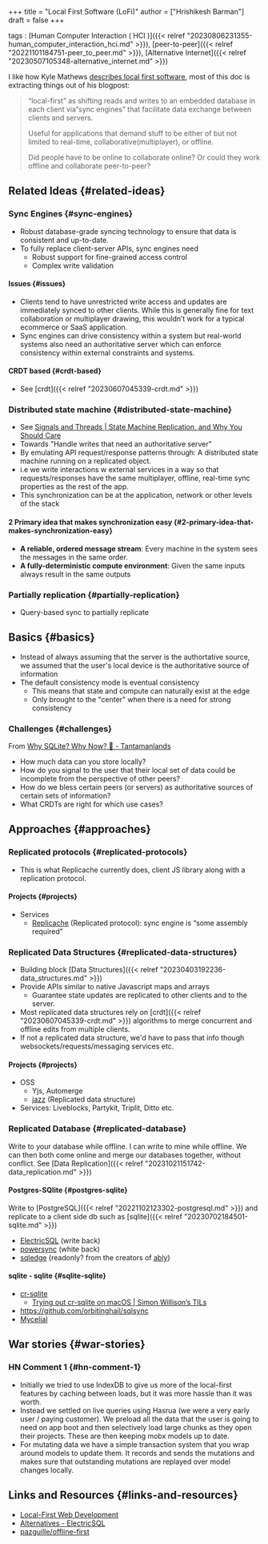 +++
title = "Local First Software (LoFi)"
author = ["Hrishikesh Barman"]
draft = false
+++

tags
: [Human Computer Interaction ( HCI )]({{< relref "20230806231355-human_computer_interaction_hci.md" >}}), [peer-to-peer]({{< relref "20221101184751-peer_to_peer.md" >}}), [Alternative Internet]({{< relref "20230507105348-alternative_internet.md" >}})

I like how Kyle Mathews [describes local first software](https://bricolage.io/some-notes-on-local-first-development/), most of this doc is extracting things out of his blogpost:

> “local-first” as shifting reads and writes to an embedded database in each client via“sync engines” that facilitate data exchange between clients and servers.
>
> Useful for applications that demand stuff to be either of but not limited to real-time, collaborative(multiplayer), or offline.
>
> Did people have to be online to collaborate online? Or could they work offline and collaborate peer-to-peer?


## Related Ideas {#related-ideas}


### Sync Engines {#sync-engines}

-   Robust database-grade syncing technology to ensure that data is consistent and up-to-date.
-   To fully replace client-server APIs, sync engines need
    -   Robust support for fine-grained access control
    -   Complex write validation


#### Issues {#issues}

-   Clients tend to have unrestricted write access and updates are immediately synced to other clients. While this is generally fine for text collaboration or multiplayer drawing, this wouldn’t work for a typical ecommerce or SaaS application.
-   Sync engines can drive consistency within a system but real-world systems also need an authoritative server which can enforce consistency within external constraints and systems.


#### CRDT based {#crdt-based}

-   See [crdt]({{< relref "20230607045339-crdt.md" >}})


### Distributed state machine {#distributed-state-machine}

-   See [Signals and Threads | State Machine Replication, and Why You Should Care](https://signalsandthreads.com/state-machine-replication-and-why-you-should-care/)
-   Towards "Handle writes that need an authoritative server"
-   By emulating API request/response patterns through: A distributed state machine running on a replicated object.
-   i.e we write interactions w external services in a way so that requests/responses have the same multiplayer, offline, real-time sync properties as the rest of the app.
-   This synchronization can be at the application, network or other levels of the stack


#### 2 Primary idea that makes synchronization easy {#2-primary-idea-that-makes-synchronization-easy}

-   **A reliable, ordered message stream**: Every machine in the system sees the messages in the same order.
-   **A fully-deterministic compute environment**: Given the same inputs always result in the same outputs


### Partially replication {#partially-replication}

-   Query-based sync to partially replicate


## Basics {#basics}

-   Instead of always assuming that the server is the authortative source, we assumed that the user's local device is the authoritative source of information
-   The default consistency mode is eventual consistency
    -   This means that state and compute can naturally exist at the edge
    -   Only brought to the "center" when there is a need for strong consistency


### Challenges {#challenges}

From [Why SQLite? Why Now? 🐇 - Tantamanlands](https://tantaman.com/2022-08-23-why-sqlite-why-now.html#enabling-the-relational-model-for-more-use-cases)

-   How much data can you store locally?
-   How do you signal to the user that their local set of data could be incomplete from the perspective of other peers?
-   How do we bless certain peers (or servers) as authoritative sources of certain sets of information?
-   What CRDTs are right for which use cases?


## Approaches {#approaches}


### Replicated protocols {#replicated-protocols}

-   This is what Replicache currently does, client JS library along with a replication protocol.


#### Projects {#projects}

-   Services
    -   [Replicache](https://replicache.dev/) (Replicated protocol): sync engine is “some assembly required”


### Replicated Data Structures {#replicated-data-structures}

-   Building block [Data Structures]({{< relref "20230403192236-data_structures.md" >}})
-   Provide APIs similar to native Javascript maps and arrays
    -   Guarantee state updates are replicated to other clients and to the server.
-   Most replicated data structures rely on [crdt]({{< relref "20230607045339-crdt.md" >}}) algorithms to merge concurrent and offline edits from multiple clients.
-   If not a replicated data structure, we'd have to pass that info though websockets/requests/messaging services etc.


#### Projects {#projects}

-   OSS
    -   Yjs, Automerge
    -   [jazz](https://jazz.tools/) (Replicated data structure)
-   Services: Liveblocks, Partykit, Triplit, Ditto etc.


### Replicated Database {#replicated-database}

Write to your database while offline. I can write to mine while offline. We can then both come online and merge our databases together, without conflict. See [Data Replication]({{< relref "20231021151742-data_replication.md" >}})


#### Postgres-SQlite {#postgres-sqlite}

Write to [PostgreSQL]({{< relref "20221102123302-postgresql.md" >}}) and replicate to a client side db such as [sqlite]({{< relref "20230702184501-sqlite.md" >}})

-   [ElectricSQL](https://electric-sql.com/) (write back)
-   [powersync](https://www.powersync.co/) (white back)
-   [sqledge](https://news.ycombinator.com/item?id=37063238) (readonly? from the creators of [ably](https://ably.com/spaces))


#### sqlite - sqlite {#sqlite-sqlite}

-   [cr-sqlite](https://github.com/vlcn-io/cr-sqlite)
    -   [Trying out cr-sqlite on macOS | Simon Willison’s TILs](https://til.simonwillison.net/sqlite/cr-sqlite-macos)
-   <https://github.com/orbitinghail/sqlsync>
-   [Mycelial](https://www.mycelial.com/platform)


## War stories {#war-stories}


### HN Comment 1 {#hn-comment-1}

-   Initially we tried to use IndexDB to give us more of the local-first features by caching between loads, but it was more hassle than it was worth.
-   Instead we settled on live queries using Hasrua (we were a very early user / paying customer). We preload all the data that the user is going to need on app boot and then selectively load large chunks as they open their projects. These are then keeping mobx models up to date.
-   For mutating data we have a simple transaction system that you wrap around models to update them. It records and sends the mutations and makes sure that outstanding mutations are replayed over model changes locally.


## Links and Resources {#links-and-resources}

-   [Local-First Web Development](https://localfirstweb.dev/)
-   [Alternatives - ElectricSQL](https://archive.is/dAfxh)
-   [pazguille/offline-first](https://github.com/pazguille/offline-first)
